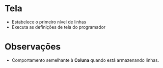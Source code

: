 # Tela
- Estabelece o primeiro nível de linhas
- Executa as definições de tela do programador

# Observações
- Comportamento semelhante à **Coluna** quando está armazenando linhas.